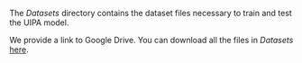 The *Datasets* directory contains the dataset files necessary to train and test the UIPA model.

We provide a link to Google Drive. You can download all the files in *Datasets* [here](https://drive.google.com/file/d/10VdpmroXeuMqvpIqLVzil7dAroVKLp66/view?usp=drive_link).
